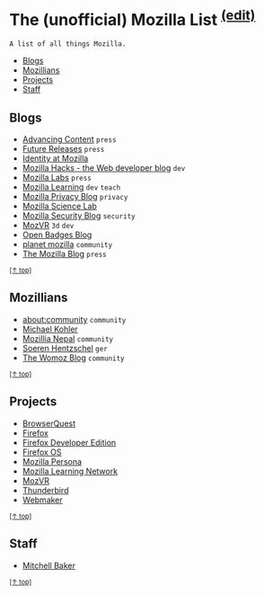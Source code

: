 # The (unofficial) Mozilla List <sup>[(edit)](https://github.com/pguth/The-Mozilla-List/edit/master/README.md)</sup>

    A list of all things Mozilla.

- [Blogs](#blogs)
- [Mozillians](#mozillians)
- [Projects](#projects)
- [Staff](#staff)


## Blogs

- [Advancing Content](https://blog.mozilla.org/advancingcontent/) `press`
- [Future Releases](https://blog.mozilla.org/futurereleases/) `press`
- [Identity at Mozilla](http://identity.mozilla.com/)
- [Mozilla Hacks - the Web developer blog](https://hacks.mozilla.org/) `dev`
- [Mozilla Labs](https://mozillalabs.com/en-US/) `press`
- [Mozilla Learning](https://blog.webmaker.org/) `dev` `teach`
- [Mozilla Privacy Blog](https://blog.mozilla.org/privacy/) `privacy`
- [Mozilla Science Lab](https://www.mozillascience.org/blog)
- [Mozilla Security Blog](https://blog.mozilla.org/security/) `security`
- [MozVR](http://mozvr.com/posts/) `3d` `dev`
- [Open Badges Blog](http://openbadges.tumblr.com/)
- [planet mozilla](https://planet.mozilla.org/) `community`
- [The Mozilla Blog](https://blog.mozilla.org/) `press`

<small>[[↑ top]](#)</small>


## Mozillians

- [about:community](https://blog.mozilla.org/community/) `community`
- [Michael Kohler](http://www.michaelkohler.info/)
- [Mozillia Nepal](http://blog.mozilla-nepal.org/) `community`
- [Soeren Hentzschel](https://www.soeren-hentzschel.at/) `ger`
- [The Womoz Blog](http://www.womoz.org/blog/) `community`

<small>[[↑ top]](#)</small>


## Projects

- [BrowserQuest](http://browserquest.mozilla.org/)
- [Firefox](https://www.mozilla.org/en-US/firefox/)
- [Firefox Developer Edition](https://www.mozilla.org/en-US/firefox/developer/)
- [Firefox OS](https://www.mozilla.org/en-US/firefox/os)
- [Mozilla Persona](https://www.mozilla.org/en-US/persona/)
- [Mozilla Learning Network](https://teach.mozilla.org/)
- [MozVR](http://mozvr.com/)
- [Thunderbird](https://www.mozilla.org/en-US/thunderbird/)
- [Webmaker](https://webmaker.org/)

<small>[[↑ top]](#)</small>


## Staff

- [Mitchell Baker](https://blog.lizardwrangler.com/)

<small>[[↑ top]](#)</small>
